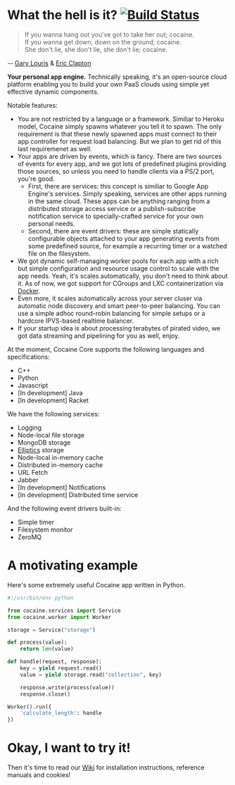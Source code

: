 What the hell is it? [![Build Status](https://travis-ci.org/cocaine/cocaine-core.png?branch=master)](https://travis-ci.org/cocaine/cocaine-core)
====================

> If you wanna hang out you've got to take her out; cocaine. <br>
> If you wanna get down, down on the ground; cocaine. <br>
> She don't lie, she don't lie, she don't lie; cocaine. <br>

-- [Gary Louris](https://en.wikipedia.org/wiki/Gary_Louris) & [Eric Clapton](https://www.youtube.com/watch?v=Q3L4spg8vyo)

__Your personal app engine.__ Technically speaking, it's an open-source cloud platform enabling you to build your own PaaS clouds using simple yet effective dynamic components.

Notable features:

* You are not restricted by a language or a framework. Similiar to Heroku model, Cocaine simply spawns whatever you tell it to spawn. The only requirement is that these newly spawned apps must connect to their app controller for request load balancing. But we plan to get rid of this last requiremenet as well.
* Your apps are driven by events, which is fancy. There are two sources of events for every app, and we got lots of predefined plugins providing those sources, so unless you need to handle clients via a PS/2 port, you're good.
  * First, there are services: this concept is similiar to Google App Engine's services. Simply speaking, services are other apps running in the same cloud. These apps can be anything ranging from a distributed storage access service or a publish-subscribe notification service to specially-crafted service for your own personal needs.
  * Second, there are event drivers: these are simple statically configurable objects attached to your app generating events from some predefined source, for example a recurring timer or a watched file on the filesystem.
* We got dynamic self-managing worker pools for each app with a rich but simple configuration and resource usage control to scale with the app needs. Yeah, it's scales automatically, you don't need to think about it. As of now, we got support for CGroups and LXC containerization via [Docker](http://docker.io).
* Even more, it scales automatically across your server cluser via automatic node discovery and smart peer-to-peer balancing. You can use a simple adhoc round-robin balancing for simple setups or a hardcore IPVS-based realtime balancer.
* If your startup idea is about processing terabytes of pirated video, we got data streaming and pipelining for you as well, enjoy.

At the moment, Cocaine Core supports the following languages and specifications:

* C++
* Python
* Javascript
* [In development] Java
* [In development] Racket

We have the following services:

* Logging
* Node-local file storage
* MongoDB storage
* [Elliptics](https://github.com/reverbrain/elliptics) storage
* Node-local in-memory cache
* Distributed in-memory cache
* URL Fetch
* Jabber
* [In development] Notifications
* [In development] Distributed time service

And the following event drivers built-in:

* Simple timer
* Filesystem monitor
* ZeroMQ

A motivating example
====================

Here's some extremely useful Cocaine app written in Python.

```python
#!/usr/bin/env python

from cocaine.services import Service
from cocaine.worker import Worker

storage = Service("storage")

def process(value):
    return len(value)

def handle(request, response):
    key = yield request.read()
    value = yield storage.read("collection", key)

    response.write(process(value))
    response.close()

Worker().run({
    'calculate_length': handle
})
```

Okay, I want to try it!
=======================

Then it's time to read our [Wiki](https://github.com/cocaine/cocaine-core/wiki) for installation instructions, reference manuals and cookies!
